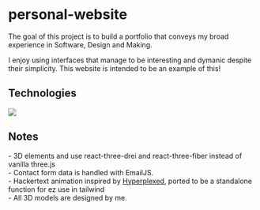 # personal-website

The goal of this project is to build a portfolio that conveys my broad experience in Software, Design and Making.

I enjoy using interfaces that manage to be interesting and dymanic despite their simplicity. This website is intended to be an example of this!

<div align="left">
<h2> Technologies </h2>
<a href="https://skillicons.dev">
    <img src="https://skillicons.dev/icons?i=ts,react,tailwind,threejs,vite,git&theme=light" />
  </a>
</div> 

<div align="left">
<h2> Notes </h2>
- 3D elements and use react-three-drei and react-three-fiber instead of vanilla three.js <br />
- Contact form data is handled with EmailJS. <br />
- Hackertext animation inspired by <a href="https://youtu.be/W5oawMJaXbU">Hyperplexed</a>, ported to be a standalone function for ez use in tailwind<br />
- All 3D models are designed by me. <br />
</div>
